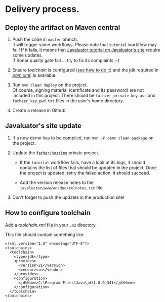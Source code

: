 # Delivery process.

## Deploy the artifact on Maven central

1. Push the code in `master` branch.  
It will trigger some workflows. Please note that `tutorial` workflow may fail! If it fails, it means that [Javaluator tutorial on Javaluator's site](https://javaluator.fathzer.com) require some updates.  
If Sonar quality gate fail ... try to fix its complaints ;-)

2. Ensure *toolchain* is configured ([see how to do it](#how-to-configure-toolchain)) and the jdk required in [*pom.xml*](https://github.com/fathzer/javaluator/blob/master/pom.xml)) is available.

3. Run `mvn clean deploy` on the project.  
Of course, signing material (certificate and its password) are not included in this project: There should be `fathzer_private_key.asc` and `fathzer_key_pwd.txt` files in the user's home directory.

3. Create a release in Github.

## Javaluator's site update

1. If a new demo has to be compiled, run `mvn -P demo clean package` on the project.

2. Update the [`father/hosting`](https://github.com/fathzer/hosting) private project.
	- If the `tutorial` workflow fails, have a look at its logs, it should contains the list of files that should be updated in the project. Once the project is updated, retry the failed action, it should succeed.

	- Add the version release notes to the `javaluator/www/en/doc/relnotes.txt` file. 

3. Don't forget to push the updates in the production site!

## How to configure toolchain
Add a *toolchain.xml* file in your `.m2` directory.

This file should contain something like:  
```
<?xml version="1.0" encoding="UTF-8"?>
<toolchains>
  <toolchain>
    <type>jdk</type>
    <provides>
      <version>21</version>
      <vendor>sun</vendor>
    </provides>
    <configuration>
      <jdkHome>C:\Program Files\Java\jdk1.8.0_341</jdkHome>
    </configuration>
  </toolchain>
<toolchains>
```

